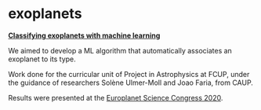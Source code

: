 # exoplanets
<b> <u> Classifying exoplanets with machine learning </u> </b>

We aimed to develop a ML algorithm that automatically associates an exoplanet to its type. 

Work done for the curricular unit of Project in Astrophysics at FCUP, under the guidance of researchers Solène Ulmer-Moll and Joao Faria, from CAUP.

Results were presented at the <a href="https://meetingorganizer.copernicus.org/EPSC2020/poster_presentations_and_abstracts/38521">Europlanet Science Congress 2020</a>.
